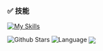 ### ✅ 技能

[![My Skills](https://skillicons.dev/icons?i=js,html,css,vue,vite,webpack,react,flutter,dart,nodejs,md,ts,jquery,mysql,vscode)](https://skillicons.dev)

![Github Stars](https://github-readme-stats.vercel.app/api?username=dunizb&show_icons=true&hide=contribs)
![Language](https://github-readme-stats.vercel.app/api/top-langs/?username=dunizb&layout=compact)
<a href="https://github.com/zf2629/TV">
  <img align="center" src="https://github-readme-stats.vercel.app/api/pin/?username=zf2629&repo=tv&theme=shades-of-purple" />
</a>

